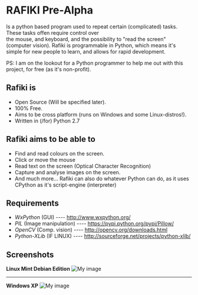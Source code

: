 RAFIKI Pre-Alpha
========
Is a python based program used to repeat certain (complicated) tasks. These tasks offen require control over   
the mouse, and keyboard, and the possibility to "read the screen" (computer vision). Rafiki is programmable in
Python, which means it's simple for new people to learn, and allows for rapid development.

PS: I am on the lookout for a Python programmer to help me out with this project, for free (as it's non-profit).

Rafiki is
--------------
- Open Source (Will be specified later).
- 100% Free.
- Aims to be cross platform (runs on Windows and some Linux-distros!).
- Written in (/for) Python 2.7


Rafiki aims to be able to
--------------
- Find and read colours on the screen.
- Click or move the mouse
- Read text on the screen (Optical Character Recognition)
- Capture and analyse images on the screen.
- And much more...
Rafiki can also do whatever Python can do, as it uses CPython as it's script-engine (interpreter)


Requirements
--------------
- *WxPython* (GUI) ---- http://www.wxpython.org/
- *PIL* (Image manipulation) ---- https://pypi.python.org/pypi/Pillow/ 
- *OpenCV* (Comp. vision) ---- http://opencv.org/downloads.html
- *Python-XLib* (IF LINUX) ---- http://sourceforge.net/projects/python-xlib/  



Screenshots
--------------
**Linux Mint Debian Edition**
![My image](http://oi40.tinypic.com/11uw8x1.jpg)

___
**Windows XP**
![My image](http://oi41.tinypic.com/2w3pyx5.jpg)
